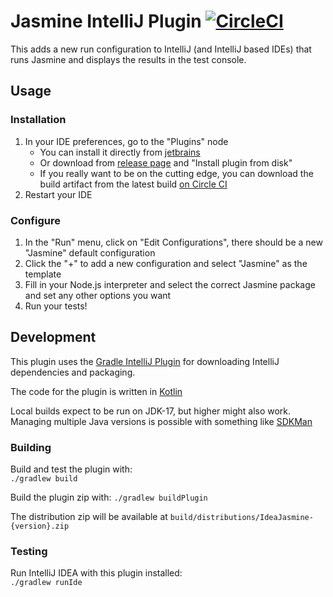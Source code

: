 # Jasmine IntelliJ Plugin  [![CircleCI](https://circleci.com/gh/jasmine/IdeaJasmine/tree/main.svg?style=svg)](https://circleci.com/gh/jasmine/IdeaJasmine/tree/main)

This adds a new run configuration to IntelliJ (and IntelliJ based IDEs) that runs Jasmine and displays the results in the test console.

## Usage

### Installation
1. In your IDE preferences, go to the "Plugins" node  
    * You can install it directly from [jetbrains](https://plugins.jetbrains.com/plugin/10449-jasmine)
    * Or download from [release page](https://github.com/jasmine/IdeaJasmine/releases) and "Install plugin from disk"
    * If you really want to be on the cutting edge, you can download the build artifact from the latest build [on Circle CI](https://app.circleci.com/pipelines/github/jasmine/IdeaJasmine?branch=main)
2. Restart your IDE

### Configure
1. In the "Run" menu, click on "Edit Configurations", there should be a new "Jasmine" default configuration
1. Click the "+" to add a new configuration and select "Jasmine" as the template
1. Fill in your Node.js interpreter and select the correct Jasmine package and set any other options you want
1. Run your tests!

## Development

This plugin uses the [Gradle IntelliJ Plugin](https://github.com/JetBrains/gradle-intellij-plugin) for downloading
IntelliJ dependencies and packaging.

The code for the plugin is written in [Kotlin](http://kotlinlang.org/)

Local builds expect to be run on JDK-17, but higher might also work. Managing multiple Java versions is possible
with something like [SDKMan](https://sdkman.io/) 

### Building
Build and test the plugin with:  
`./gradlew build`

Build the plugin zip with:
`./gradlew buildPlugin`

The distribution zip will be available at `build/distributions/IdeaJasmine-{version}.zip`

### Testing
Run IntelliJ IDEA with this plugin installed:  
`./gradlew runIde`
